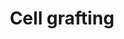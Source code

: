 ---
title: Cell grafting
longTitle: 'Cell grafting'
tags:
- gccommon
usedFor:
- "[[Transplantation Medicine]]"
---
